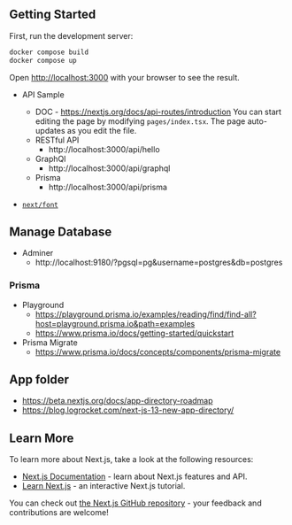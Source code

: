 ## Getting Started

First, run the development server:

```bash
docker compose build
docker compose up
```

Open [http://localhost:3000](http://localhost:3000) with your browser to see the result.

- API Sample
  - DOC - https://nextjs.org/docs/api-routes/introduction
    You can start editing the page by modifying `pages/index.tsx`. The page auto-updates as you edit the file.
  - RESTful API
    - http://localhost:3000/api/hello
  - GraphQl
    - http://localhost:3000/api/graphql
  - Prisma
    - http://localhost:3000/api/prisma

- [`next/font`](https://nextjs.org/docs/basic-features/font-optimization)

## Manage Database

- Adminer
  - http://localhost:9180/?pgsql=pg&username=postgres&db=postgres

### Prisma

- Playground
  - https://playground.prisma.io/examples/reading/find/find-all?host=playground.prisma.io&path=examples
  - https://www.prisma.io/docs/getting-started/quickstart
- Prisma Migrate
  - https://www.prisma.io/docs/concepts/components/prisma-migrate

## App folder

- https://beta.nextjs.org/docs/app-directory-roadmap
- https://blog.logrocket.com/next-js-13-new-app-directory/

## Learn More

To learn more about Next.js, take a look at the following resources:

- [Next.js Documentation](https://nextjs.org/docs) - learn about Next.js features and API.
- [Learn Next.js](https://nextjs.org/learn) - an interactive Next.js tutorial.

You can check out [the Next.js GitHub repository](https://github.com/vercel/next.js/) - your feedback and contributions are welcome!
